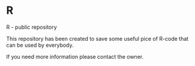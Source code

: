 # R
R - public repository 

This repository has been created to save some useful pice of R-code that can be used by everybody. 

If you need more information please contact the owner. 


